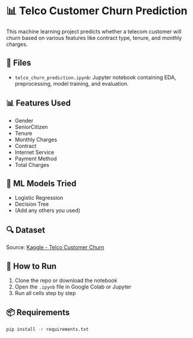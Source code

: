 # 📊 Telco Customer Churn Prediction

This machine learning project predicts whether a telecom customer will churn based on various features like contract type, tenure, and monthly charges.

## 📁 Files
- `telco_churn_prediction.ipynb`: Jupyter notebook containing EDA, preprocessing, model training, and evaluation.

## 📊 Features Used
- Gender
- SeniorCitizen
- Tenure
- Monthly Charges
- Contract
- Internet Service
- Payment Method
- Total Charges

## 🧠 ML Models Tried
- Logistic Regression
- Decision Tree
- (Add any others you used)

## 🔍 Dataset
Source: [Kaggle - Telco Customer Churn](https://www.kaggle.com/blastchar/telco-customer-churn)

## 🚀 How to Run

1. Clone the repo or download the notebook
2. Open the `.ipynb` file in Google Colab or Jupyter
3. Run all cells step by step

## 📦 Requirements

```bash
pip install -r requirements.txt
